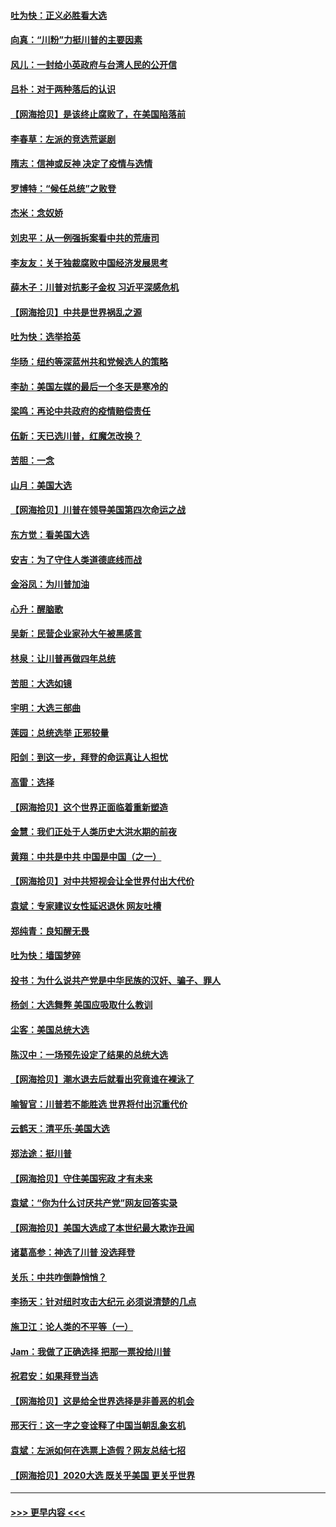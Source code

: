 #### [吐为快：正义必胜看大选](../pages/nsc993/n12561967.md?t=11200551) 
#### [向真：“川粉”力挺川普的主要因素](../pages/nsc993/n12560774.md?t=11200551) 
#### [风儿：一封给小英政府与台湾人民的公开信](../pages/nsc993/n12560581.md?t=11200551) 
#### [吕朴：对于两种落后的认识](../pages/nsc993/n12560492.md?t=11200551) 
#### [【网海拾贝】是该终止腐败了，在美国陷落前](../pages/nsc993/n12559936.md?t=11200551) 
#### [李春草：左派的竞选荒诞剧](../pages/nsc993/n12558380.md?t=11200551) 
#### [隋志：信神或反神 决定了疫情与选情](../pages/nsc993/n12558255.md?t=11200551) 
#### [罗博特：“候任总统”之败登](../pages/nsc993/n12558189.md?t=11200551) 
#### [杰米：念奴娇](../pages/nsc993/n12558174.md?t=11200551) 
#### [刘忠平：从一例强拆案看中共的荒唐司](../pages/nsc993/n12558036.md?t=11200551) 
#### [李友友：关于独裁腐败中国经济发展思考](../pages/nsc993/n12558004.md?t=11200551) 
#### [薛木子：川普对抗影子金权 习近平深感危机](../pages/nsc993/n12557342.md?t=11200551) 
#### [【网海拾贝】中共是世界祸乱之源](../pages/nsc993/n12555353.md?t=11200551) 
#### [吐为快：选举拾英](../pages/nsc993/n12555041.md?t=11200551) 
#### [华旸：纽约等深蓝州共和党候选人的策略](../pages/nsc993/n12554309.md?t=11200551) 
#### [李劼：美国左媒的最后一个冬天是寒冷的](../pages/nsc993/n12552947.md?t=11200551) 
#### [梁鸣：再论中共政府的疫情赔偿责任](../pages/nsc993/n12553012.md?t=11200551) 
#### [伍新：天已选川普，红魔怎改换？](../pages/nsc993/n12552970.md?t=11200551) 
#### [苦胆：一念](../pages/nsc993/n12552957.md?t=11200551) 
#### [山月：美国大选](../pages/nsc993/n12552446.md?t=11200551) 
#### [【网海拾贝】川普在领导美国第四次命运之战](../pages/nsc993/n12551973.md?t=11200551) 
#### [东方觉：看美国大选](../pages/nsc993/n12551647.md?t=11200551) 
#### [安吉：为了守住人类道德底线而战](../pages/nsc993/n12551111.md?t=11200551) 
#### [金浴凤：为川普加油](../pages/nsc993/n12551085.md?t=11200551) 
#### [心升：醒脑歌](../pages/nsc993/n12550984.md?t=11200551) 
#### [吴新：民营企业家孙大午被黑感言](../pages/nsc993/n12550656.md?t=11200551) 
#### [林泉：让川普再做四年总统](../pages/nsc993/n12550640.md?t=11200551) 
#### [苦胆：大选如镜](../pages/nsc993/n12550630.md?t=11200551) 
#### [宇明：大选三部曲](../pages/nsc993/n12550603.md?t=11200551) 
#### [莲园：总统选举 正邪较量](../pages/nsc993/n12550594.md?t=11200551) 
#### [阳剑：到这一步，拜登的命运真让人担忧](../pages/nsc993/n12549093.md?t=11200551) 
#### [高雷：选择](../pages/nsc993/n12549087.md?t=11200551) 
#### [【网海拾贝】这个世界正面临着重新塑造](../pages/nsc993/n12548326.md?t=11200551) 
#### [金慧：我们正处于人类历史大洪水期的前夜](../pages/nsc993/n12547914.md?t=11200551) 
#### [黄翔：中共是中共 中国是中国（之一）](../pages/nsc993/n12547576.md?t=11200551) 
#### [【网海拾贝】对中共短视会让全世界付出大代价](../pages/nsc993/n12546043.md?t=11200551) 
#### [袁斌：专家建议女性延迟退休 网友吐槽](../pages/nsc993/n12545424.md?t=11200551) 
#### [郑纯青：良知醒无畏](../pages/nsc993/n12545394.md?t=11200551) 
#### [吐为快：墙国梦碎](../pages/nsc993/n12545309.md?t=11200551) 
#### [投书：为什么说共产党是中华民族的汉奸、骗子、罪人](../pages/nsc993/n12545089.md?t=11200551) 
#### [杨剑：大选舞弊 美国应吸取什么教训](../pages/nsc993/n12543937.md?t=11200551) 
#### [尘客：美国总统大选](../pages/nsc993/n12543828.md?t=11200551) 
#### [陈汉中：一场预先设定了结果的总统大选](../pages/nsc993/n12543564.md?t=11200551) 
#### [【网海拾贝】潮水退去后就看出究竟谁在裸泳了](../pages/nsc993/n12543321.md?t=11200551) 
#### [喻智官：川普若不能胜选 世界将付出沉重代价](../pages/nsc993/n12541352.md?t=11200551) 
#### [云鹤天：清平乐‧美国大选](../pages/nsc993/n12540916.md?t=11200551) 
#### [郑法途：挺川普](../pages/nsc993/n12540898.md?t=11200551) 
#### [【网海拾贝】守住美国宪政 才有未来](../pages/nsc993/n12540423.md?t=11200551) 
#### [袁斌：“你为什么讨厌共产党”网友回答实录](../pages/nsc993/n12540208.md?t=11200551) 
#### [【网海拾贝】美国大选成了本世纪最大欺诈丑闻](../pages/nsc993/n12538029.md?t=11200551) 
#### [诸葛高参：神选了川普 没选拜登](../pages/nsc993/n12537664.md?t=11200551) 
#### [关乐：中共咋倒静悄悄？](../pages/nsc993/n12537615.md?t=11200551) 
#### [李扬天：针对纽时攻击大纪元 必须说清楚的几点](../pages/nsc993/n12536001.md?t=11200551) 
#### [施卫江：论人类的不平等（一）](../pages/nsc993/n12535700.md?t=11200551) 
#### [Jam：我做了正确选择 把那一票投给川普](../pages/nsc993/n12535743.md?t=11200551) 
#### [祝君安：如果拜登当选](../pages/nsc993/n12535726.md?t=11200551) 
#### [【网海拾贝】这是给全世界选择是非善恶的机会](../pages/nsc993/n12535061.md?t=11200551) 
#### [邢天行：这一字之变诠释了中国当朝乱象玄机](../pages/nsc993/n12533446.md?t=11200551) 
#### [袁斌：左派如何在选票上造假？网友总结七招](../pages/nsc993/n12533180.md?t=11200551) 
#### [【网海拾贝】2020大选 既关乎美国 更关乎世界](../pages/nsc993/n12533161.md?t=11200551) 

----
#### [ >>> 更早内容 <<< ](../indexes/nsc993-earlier.md)
